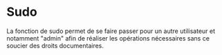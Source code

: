# Sudo


La fonction de sudo permet de se faire passer pour un autre utilisateur et
notamment "admin" afin de réaliser les opérations nécessaires sans ce soucier
des droits documentaires.


